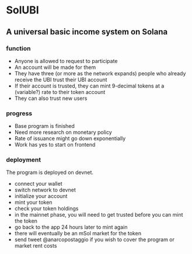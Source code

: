 # SolUBI
## A universal basic income system on Solana

### function

 - Anyone is allowed to request to participate
 - An account will be made for them
 - They have three (or more as the network expands) people who already receive the UBI trust their UBI account
 - If their account is trusted, they can mint 9-decimal tokens at a (variable?) rate to their token account
 - They can also trust new users


 ### progress

 - Base program is finished
 - Need more research on monetary policy
 - Rate of issuance might go down exponentially
 - Work has yes to start on frontend


 ### deployment

 The program is deployed on devnet.
  - connect your wallet
  - switch network to devnet
  - initialize your account
  - mint your token
  - check your token holdings
  - in the mainnet phase, you will need to get trusted before you can mint the token
  - go back to the app 24 hours later to mint again
  - there will eventually be an mSol market for the token
  - send tweet @anarcopostaggio if you wish to cover the program or market rent costs